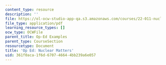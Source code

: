 ```yaml
---
content_type: resource
description: ''
file: https://ol-ocw-studio-app-qa.s3.amazonaws.com/courses/22-011-nuclear-engineering-science-systems-and-society-spring-2020/361f0aca1f6d670746644bb239a6e057_MIT22_011S20_NuclearMatters.pdf
file_type: application/pdf
learning_resource_types: []
ocw_type: OCWFile
parent_title: Op-Ed Examples
parent_type: CourseSection
resourcetype: Document
title: 'Op Ed: Nuclear Matters'
uid: 361f0aca-1f6d-6707-4664-4bb239a6e057
---
```

